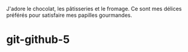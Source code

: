 J'adore le chocolat, les pâtisseries et le fromage. Ce sont mes délices préférés pour satisfaire mes papilles gourmandes.
# git-github-5
